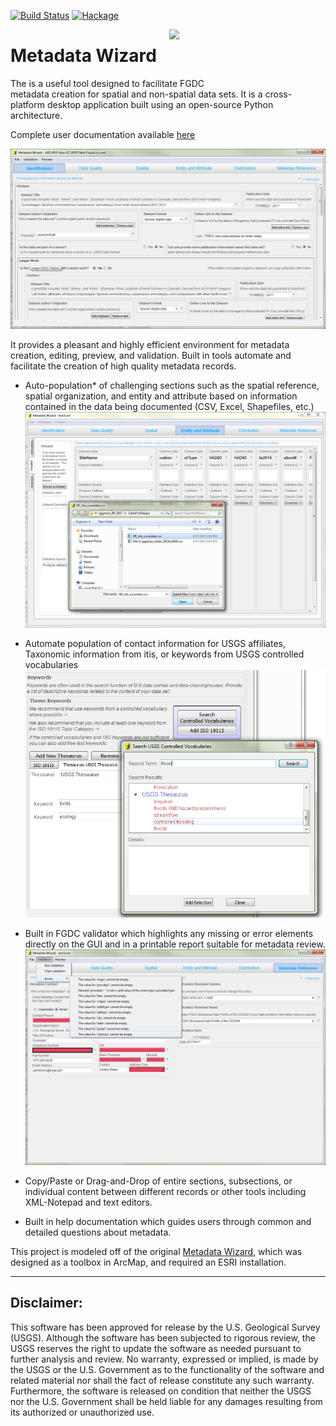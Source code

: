 [![Build Status](https://travis-ci.org/talbertc-usgs/fort-pymdwizard.svg?branch=master)](https://travis-ci.org/talbertc-usgs/fort-pymdwizard)
[![Hackage](https://coveralls.io/repos/github/talbertc-usgs/fort-pymdwizard/badge.svg?branch=master)](https://coveralls.io/github/talbertc-usgs/fort-pymdwizard?branch=master)

<img width="250" align="right" src="https://upload.wikimedia.org/wikipedia/commons/thumb/1/1c/USGS_logo_green.svg/500px-USGS_logo_green.svg.png"/>



Metadata Wizard
===========================================================================================

The  is a useful tool designed to facilitate FGDC  
metadata creation for spatial and non-spatial data sets.  It is a cross-platform desktop application
built using an open-source Python architecture.  

Complete user documentation available [here](https://usgs.github.io/fort-pymdwizard)

![Alt text](docs/img/screenshot.png?raw=true "Screen shot")

It provides a pleasant and highly efficient environment for metadata creation, 
editing, preview, and validation.  Built in tools automate and facilitate the creation of high quality 
metadata records.


* Auto-population* of challenging sections such as the spatial reference, 
spatial organization, and entity and attribute based on information contained in
the data being documented (CSV, Excel, Shapefiles, etc.)
 ![Alt text](docs/img/EA_screenshot.png?raw=true "Screen shot") 

* Automate population of contact information for USGS affiliates, 
Taxonomic information from itis, or keywords from USGS controlled vocabularies
 ![Alt text](docs/img/keywords_screenshot.png?raw=true "Screen shot") 
* Built in FGDC validator which highlights any missing or error elements directly on the GUI and in a printable report suitable for metadata review.
 ![Alt text](docs/img/error_screenshot.png?raw=true "Screen shot") 
* Copy/Paste or Drag-and-Drop of entire sections, subsections, or individual content
between different records or other tools including XML-Notepad and text editors.
* Built in help documentation which guides users through common and detailed questions about metadata.


This project is modeled off of the original [Metadata Wizard](https://github.com/dignizio-usgs/MDWizard_Source), which was designed as a toolbox in ArcMap, and required an ESRI installation.



----
Disclaimer:
-----------

This software has been approved for release by the U.S. Geological Survey (USGS). 
Although the software has been subjected to rigorous review, the USGS reserves 
the right to update the software as needed pursuant to further analysis and 
review. No warranty, expressed or implied, is made by the USGS or the 
U.S. Government as to the functionality of the software and related material 
nor shall the fact of release constitute any such warranty. Furthermore, the 
software is released on condition that neither the USGS nor the U.S. Government 
shall be held liable for any damages resulting from its authorized 
or unauthorized use.
